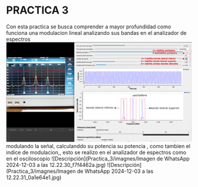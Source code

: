 # PRACTICA 3
Con  esta practica se busca comprender a mayor profundidad como funciona una modulacion lineal analizando sus bandas en el analizador de espectros 
![Descripción](Practica_3/imagnes/descarga.png)
modulando la señal, calculanddo su potencia su potencia , como tambien el indice de modulacion,, esto se realizo en el analizador de espectros como en el osciloscopio
![Descripción](Practica_3/imagnes/Imagen de WhatsApp 2024-12-03 a las 12.22.30_f7f4462a.jpg)
![Descripción](Practica_3/imagnes/Imagen de WhatsApp 2024-12-03 a las 12.22.31_0a1e64e1.jpg)
